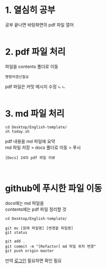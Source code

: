 # 1. 열심히 공부
공부 끝나면 바탕화면의 pdf 파일 열어  
</br>


# 2. pdf 파일 처리
파일을 contents 폴더로 이동
```
명령어갱신필요
```
pdf 파일은 커밋 메시지 수정 ㄴㄴ  
</br>


# 3. md 파일 처리
```
cd Desktop/English-template/
sh today.sh
```
pdf 내용을 md 파일에 요약  
md 파일 저장 > docs 폴더로 이동 > 푸시
```
[Docs] 24의 pdf 파일 리뷰
```
</br>


# github에 푸시한 파일 이동
docs에는 md 파일을  
contents에는 pdf 파일 정리할 것
```
cd Desktop/English-template/

git mv [원래 파일명] [변경할 파일명]
git status

git add .
git commit -m "[Refactor] md 파일 위치 변경"
git push origin master
```
만약 [로그인](https://github.com/Jinsun-Lee/Github-template) 필요하면 확인 필요